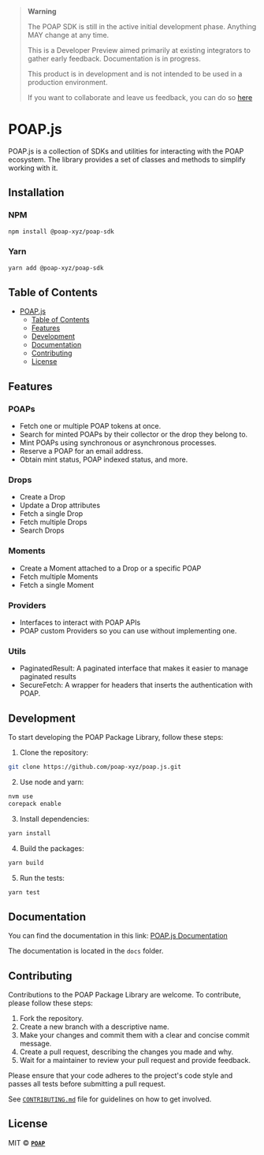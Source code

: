 > **Warning**
>
> The POAP SDK is still in the active initial development phase. Anything MAY change at any time.
>
> This is a Developer Preview aimed primarily at existing integrators to gather early feedback.
> Documentation is in progress.
>
> This product is in development and is not intended to be used in a production environment.
>
> If you want to collaborate and leave us feedback, you can do so [here](https://github.com/poap-xyz/poap.js/discussions/19)

# POAP.js

POAP.js is a collection of SDKs and utilities for interacting with the POAP ecosystem. The
library provides a set of classes and methods to simplify working with it.

## Installation

### NPM

```bash
npm install @poap-xyz/poap-sdk
```

### Yarn

```bash
yarn add @poap-xyz/poap-sdk
```

## Table of Contents

- [POAP.js](#poapjs)
  - [Table of Contents](#table-of-contents)
  - [Features](#features)
  - [Development](#development)
  - [Documentation](#documentation)
  - [Contributing](#contributing)
  - [License](#license)

## Features

### POAPs

- Fetch one or multiple POAP tokens at once.
- Search for minted POAPs by their collector or the drop they belong to.
- Mint POAPs using synchronous or asynchronous processes.
- Reserve a POAP for an email address.
- Obtain mint status, POAP indexed status, and more.

### Drops 

- Create a Drop
- Update a Drop attributes
- Fetch a single Drop
- Fetch multiple Drops
- Search Drops

### Moments

- Create a Moment attached to a Drop or a specific POAP
- Fetch multiple Moments
- Fetch a single Moment

### Providers

- Interfaces to interact with POAP APIs
- POAP custom Providers so you can use without implementing one.

### Utils

- PaginatedResult: A paginated interface that makes it easier to manage paginated results
- SecureFetch: A wrapper for headers that inserts the authentication with POAP.

## Development

To start developing the POAP Package Library, follow these steps:

1. Clone the repository:

```bash
git clone https://github.com/poap-xyz/poap.js.git
```

2. Use node and yarn:

```bash
nvm use
corepack enable
```

3. Install dependencies:

```bash
yarn install
```

4. Build the packages:

```bash
yarn build
```

5. Run the tests:

```bash
yarn test
```

## Documentation

You can find the documentation in this link: [POAP.js Documentation](https://sdk.poap.tech/)

The documentation is located in the `docs` folder.

## Contributing

Contributions to the POAP Package Library are welcome. To contribute, please follow these steps:

1. Fork the repository.
2. Create a new branch with a descriptive name.
3. Make your changes and commit them with a clear and concise commit message.
4. Create a pull request, describing the changes you made and why.
5. Wait for a maintainer to review your pull request and provide feedback.

Please ensure that your code adheres to the project's code style and passes all tests before
submitting a pull request.

See [`CONTRIBUTING.md`](./.github/CONTRIBUTING.md) file for guidelines on how to get involved.

## License

MIT © **[`POAP`](https://poap.xyz)**
